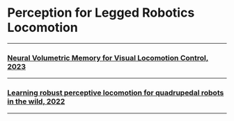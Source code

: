 # Perception for Legged Robotics Locomotion

***
### [Neural Volumetric Memory for Visual Locomotion Control, 2023](/Perception_for_Locomotion/Neural%20Volumetric%20Memory%20for%20Visual%20Locomotion%20Control.pdf)

***

### [Learning robust perceptive locomotion for quadrupedal robots in the wild, 2022](/Perception_for_Locomotion/Learning%20robust%20perceptive%20locomotion%20for%20quadrupedal%20robots%20in%20the%20wild.pdf)

***